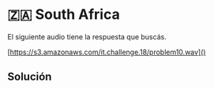 # 🇿🇦 South Africa

El siguiente audio tiene la respuesta que buscás.

[https://s3.amazonaws.com/it.challenge.18/problem10.wav]()

## Solución

